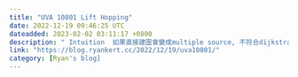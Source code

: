 ```yaml
---
title: "UVA 10801 Lift Hopping"
date: 2022-12-19 09:46:25 UTC
dateadded: 2023-02-02 03:11:17 +0800
description: " Intuition  如果直接建圖會變成multiple source, 不符合dijkstra，所以將s "
link: "https://blog.ryankert.cc/2022/12/19/uva10801/"
category: [Ryan's blog]
---
```

